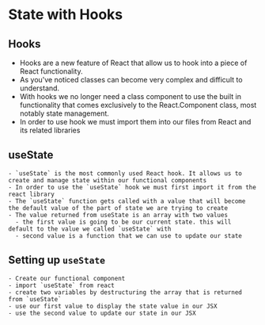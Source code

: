 # State with Hooks

  ## Hooks
  - Hooks are a new feature of React that allow us to hook into a piece of React functionality.
  - As you've noticed classes can become very complex and difficult to understand.
  - With hooks we no longer need a class component to use the built in functionality that comes exclusively to the React.Component class, most notably state management.
  - In order to use hook we must import them into our files from React and its related libraries

  ## useState
    - `useState` is the most commonly used React hook. It allows us to create and manage state within our functional components
    - In order to use the `useState` hook we must first import it from the react library
    - The `useState` function gets called with a value that will become the default value of the part of state we are trying to create
    - The value returned from useState is an array with two values
      - the first value is going to be our current state. this will default to the value we called `useState` with
      - second value is a function that we can use to update our state

  ## Setting up `useState`
    - Create our functional component
    - import `useState` from react
    - create two variables by destructuring the array that is returned from `useState`
    - use our first value to display the state value in our JSX
    - use the second value to update our state in our JSX   